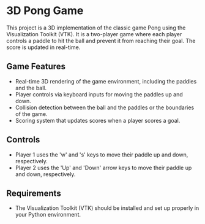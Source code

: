 # 3D Pong Game

This project is a 3D implementation of the classic game Pong using the Visualization Toolkit (VTK). It is a two-player game where each player controls a paddle to hit the ball and prevent it from reaching their goal. The score is updated in real-time.

## Game Features

- Real-time 3D rendering of the game environment, including the paddles and the ball.
- Player controls via keyboard inputs for moving the paddles up and down.
- Collision detection between the ball and the paddles or the boundaries of the game.
- Scoring system that updates scores when a player scores a goal.

## Controls

- Player 1 uses the 'w' and 's' keys to move their paddle up and down, respectively.
- Player 2 uses the 'Up' and 'Down' arrow keys to move their paddle up and down, respectively.

## Requirements

- The Visualization Toolkit (VTK) should be installed and set up properly in your Python environment.
